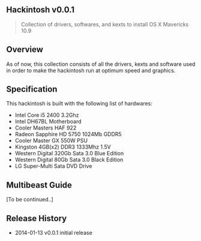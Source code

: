 ## Hackintosh v0.0.1

> Collection of drivers, softwares, and kexts to install OS X Mavericks 10.9

## Overview
As of now, this collection consists of all the drivers, kexts and software used in order to make the hackintosh run at optimum speed and graphics.

## Specification
This hackintosh is built with the following list of hardwares:

* Intel Core i5 2400 3.2Ghz
* Intel DH67BL Motherboard
* Cooler Masters HAF 922
* Radeon Sapphire HD 5750 1024Mb GDDR5
* Cooler Master GX 550W PSU
* Kingston 4GB(x2) DDR3 1333Mhz 1.5V
* Western Digital 320Gb Sata 3.0 Blue Edition
* Western Digital 80Gb Sata 3.0 Black Edition
* LG Super-Multi Sata DVD Drive

## Multibeast Guide
[To be continued..]




## Release History

* 2014-01-13   v0.0.1 initial release


